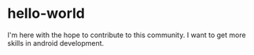 # hello-world
I'm here with the hope to contribute to this community. I want to get more skills in android development.
